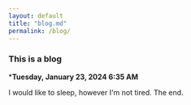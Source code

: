 ```yaml
---
layout: default
title: "blog.md"
permalink: /blog/
---
```


### This is a blog
***Tuesday, January 23, 2024 6:35 AM**

I would like to sleep, however I'm not tired. The end. 